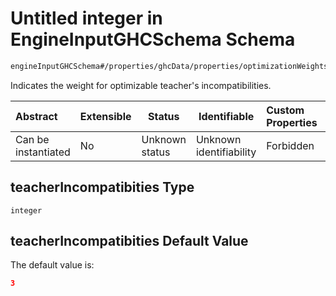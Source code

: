 # Untitled integer in EngineInputGHCSchema Schema

```txt
engineInputGHCSchema#/properties/ghcData/properties/optimizationWeights/properties/teachers/properties/teacherIncompatibities
```

Indicates the weight for optimizable teacher's incompatibilities.


| Abstract            | Extensible | Status         | Identifiable            | Custom Properties | Additional Properties | Access Restrictions | Defined In                                                         |
| :------------------ | ---------- | -------------- | ----------------------- | :---------------- | --------------------- | ------------------- | ------------------------------------------------------------------ |
| Can be instantiated | No         | Unknown status | Unknown identifiability | Forbidden         | Allowed               | none                | [ghc.schema.json\*](../out/ghc.schema.json "open original schema") |

## teacherIncompatibities Type

`integer`

## teacherIncompatibities Default Value

The default value is:

```json
3
```
